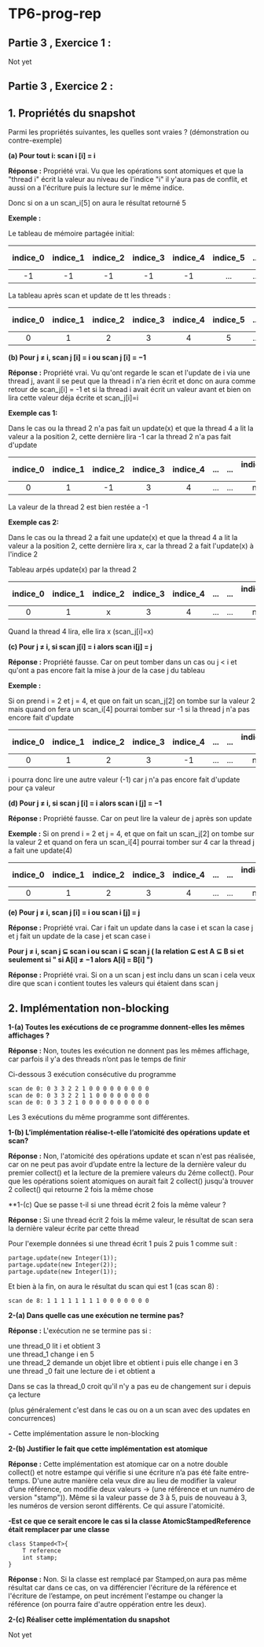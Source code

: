 # TP6-prog-rep


## Partie 3 , Exercice 1 : 

Not yet





## Partie 3 , Exercice 2 : 

**1. Propriétés du snapshot**
------------------------- 

Parmi les propriétés suivantes, les quelles sont vraies ? (démonstration ou contre-exemple)  

**(a) Pour tout i: scan i [i] = i**  

**Réponse :** Propriété vrai. Vu que les opérations sont atomiques et que la "thread i" écrit la valeur au niveau de l'indice "i" il y'aura pas de conflit,  et aussi on a l'écriture puis la lecture sur le même indice.   

Donc si on a un scan_i[5] on aura le résultat retourné 5   

**Exemple :**  

Le tableau de mémoire partagée initial:  

|indice_0|indice_1|indice_2|indice_3|indice_4|indice_5|...|...|indice_n-1|
|:----:|:----:|:----:|:----:|:----:|:----:|:----:|:----:|:----:|
|-1 |-1 |-1 |-1 |-1 |... |... |-1 |-1  

La tableau après scan et update de tt les threads :

|indice_0|indice_1|indice_2|indice_3|indice_4|indice_5|...|...|indice_n-1|
|:----:|:----:|:----:|:----:|:----:|:----:|:----:|:----:|:----:|
|0 |1 |2 |3 |4 |5 |... |... |n-1  

**(b) Pour j ≠ i, scan j [i] = i ou scan j [i] = −1**

**Réponse :** Propriété vrai. Vu qu'ont regarde le scan et l'update de i via une thread j, avant il se peut que la thread i n'a rien écrit et donc on aura comme retour de scan_j[i] = -1 et si la thread i avait écrit un valeur avant et bien on lira cette valeur déja écrite et scan_j[i]=i  

**Exemple cas 1:**

Dans le cas ou la thread 2 n'a pas fait un update(x) et que la thread 4 a lit la valeur a la position 2, cette dernière lira -1 car la thread 2 n'a pas fait d'update    

|indice_0|indice_1|indice_2|indice_3|indice_4|...|...|indice_n-2|indice_n-1|
|:----:|:----:|:----:|:----:|:----:|:----:|:----:|:----:|:----:|
|0 |1 |-1 |3 |4 |... |... |n-2 |-1  

La valeur de la thread 2 est bien restée a -1   

**Exemple cas 2:**

Dans le cas ou la thread 2 a fait une update(x) et que la thread 4 a lit la valeur a la position 2, cette dernière lira x, car la thread 2 a fait l'update(x) à l'indice 2  

Tableau arpés update(x) par la thread 2  

|indice_0|indice_1|indice_2|indice_3|indice_4|...|...|indice_n-2|indice_n-1| 
|:----:|:----:|:----:|:----:|:----:|:----:|:----:|:----:|:----:|
|0 |1 |x |3 |4 |... |... |n-2 |-1

Quand la thread 4 lira, elle lira x (scan_j[i]=x)    

**(c) Pour j ≠ i, si scan j[i] = i alors scan i[j] = j**  

**Réponse :** Propriété fausse. Car on peut tomber dans un cas ou j < i et qu'ont a pas encore fait la mise à jour de la case j du tableau  

**Exemple :**  

Si on prend i = 2 et j = 4, et que on fait un scan_j[2] on tombe sur la valeur 2 mais quand on fera un scan_i[4] pourrai tomber sur -1 si la thread j n'a pas encore fait d'update

|indice_0|indice_1|indice_2|indice_3|indice_4|...|...|indice_n-2|indice_n-1| 
|:----:  |:----:  |:----:  |:----:  |:----:  |:----:|:----:|:----:|:----:|
|0 |1 |2 |3 |-1 |... |... |n-2 |n-1  

i pourra donc lire une autre valeur (-1) car j n'a pas encore fait d'update pour ça valeur


**(d) Pour j ≠ i, si scan j [i] = i alors scan i [j] = −1**

**Réponse :** Propriété fausse. Car on peut lire la valeur de j après son update

**Exemple :** 
Si on prend i = 2 et j = 4, et que on fait un scan_j[2] on tombe sur la valeur 2 et quand on fera un scan_i[4] pourrai tomber sur 4 car la thread j a fait une update(4)  

|indice_0|indice_1|indice_2|indice_3|indice_4|...|...|indice_n-2|indice_n-1| 
|:----:|:----:|:----:|:----:|:----:|:----:|:----:|:----:|:----:| 
|0     |1     |2     |3     |4     |...   |...   |n-2   |n-1  


**(e) Pour j ≠ i, scan j [i] = i ou scan i [j] = j**

**Réponse :** Propriété vrai. Car i fait un update dans la case i et scan la case j et j fait un update de la case j et scan case i  

**Pour j ≠ i, scan j ⊆ scan i ou scan i ⊆ scan j ( la relation ⊆ est A ⊆ B si et seulement si " si A[i] ≠ −1 alors A[i] = B[i] ")**

**Réponse :** Propriété vrai. Si on a un scan j est inclu dans un scan i cela veux dire que scan i contient toutes les valeurs qui étaient dans scan j  

**2. Implémentation non-blocking**
-------------------------------- 

**1-(a) Toutes les exécutions de ce programme donnent-elles les mêmes affichages ?**

**Réponse :** Non, toutes les exécution ne donnent pas les mêmes affichage, car parfois  il y'a des threads n’ont pas le temps de finir  

Ci-dessous 3 exécution consécutive du programme  

```
scan de 0: 0 3 3 2 2 1 0 0 0 0 0 0 0 0 0   
scan de 0: 0 3 3 2 2 1 1 0 0 0 0 0 0 0 0   
scan de 0: 0 3 3 2 1 0 0 0 0 0 0 0 0 0 0  

```
Les 3 exécutions du même programme sont différentes.   

**1-(b) L’implémentation réalise-t-elle l’atomicité des opérations update et scan?**

**Réponse :** Non, l'atomicité des opérations update et scan n'est pas réalisée, car on ne peut pas avoir d’update entre la lecture de la dernière valeur du premier collect() et la lecture de la premiere valeurs du 2éme collect(). Pour que les opérations soient atomiques on aurait fait 2 collect() jusqu'à trouver 2 collect() qui
retourne 2 fois la même chose  

**1-(c) Que se passe t-il si une thread écrit 2 fois la même valeur ?

**Réponse :** Si une thread écrit 2 fois la même valeur, le résultat de scan sera la dernière valeur écrite par cette thread  

Pour l'exemple données si une thread écrit 1 puis 2 puis 1 comme suit :

```
partage.update(new Integer(1));
partage.update(new Integer(2));
partage.update(new Integer(1));
```

Et bien à la fin, on aura le résultat du scan qui est 1 (cas scan 8) :  

```
scan de 8: 1 1 1 1 1 1 1 1 0 0 0 0 0 0 0

```

**2-(a) Dans quelle cas une exécution ne termine pas?**

**Réponse :** L'exécution ne se termine pas si :  

une thread_0 lit i et obtient 3  
une thread_1 change i en 5   
une thread_2 demande un objet libre et obtient i puis elle change i en 3  
une thread _0 fait une lecture de i et obtient a  

Dans se cas la thread_0 croit qu'il n'y a pas eu de changement sur i depuis ça lecture  

(plus généralement c'est dans le cas ou on a un scan avec des updates en concurrences)  

**-** Cette implémentation assure le non-blocking  

**2-(b) Justifier le fait que cette implémentation est atomique**  

**Réponse :** Cette implémentation est atomique car on a notre double collect() et notre estampe qui vérifie si une écriture n’a pas été faite entre-temps. D'une autre manière cela veux dire au lieu de modifier la valeur d’une référence, on modifie deux valeurs -> (une référence et un numéro de version "stamp")). Même si la valeur
passe de 3 à 5, puis de nouveau à 3, les numéros de version seront différents. Ce qui assure l'atomicité.  

**-Est ce que ce serait encore le cas si la classe AtomicStampedReference<T> était remplacer par une classe**

```
class Stamped<T>{
    T reference
    int stamp;
}
```

**Réponse :** Non. Si la classe est remplacé par Stamped<T>,on aura pas même résultat car dans ce cas, on va différencier l'écriture de la référence et l'écriture de l’estampe, on peut incrément l'estampe ou changer la référence (on pourra faire d'autre oppération entre les deux).  

**2-(c) Réaliser cette implémentation du snapshot**

Not yet

